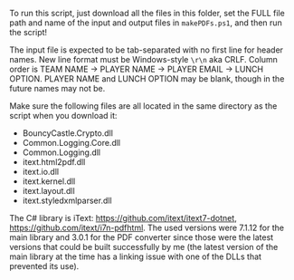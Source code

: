 To run this script, just download all the files in this folder, set the FULL file path and name of the input and output files in `makePDFs.ps1`, and then run the script!

The input file is expected to be tab-separated with no first line for header names.  New line format must be Windows-style `\r\n` aka CRLF.  Column order is TEAM NAME -> PLAYER NAME -> PLAYER EMAIL -> LUNCH OPTION.  PLAYER NAME and LUNCH OPTION may be blank, though in the future names may not be.  

Make sure the following files are all located in the same directory as the script when you download it:
* BouncyCastle.Crypto.dll
* Common.Logging.Core.dll
* Common.Logging.dll
* itext.html2pdf.dll
* itext.io.dll
* itext.kernel.dll
* itext.layout.dll
* itext.styledxmlparser.dll

The C# library is iText: https://github.com/itext/itext7-dotnet, https://github.com/itext/i7n-pdfhtml. The used versions were 7.1.12 for the main library and 3.0.1 for the PDF converter since those were the latest versions that could be built successfully by me (the latest version of the main library at the time has a linking issue with one of the DLLs that prevented its use).

